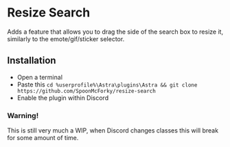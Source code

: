 # Resize Search
 Adds a feature that allows you to drag the side of the search box to resize it, similarly to the emote/gif/sticker selector.

 ## Installation
 - Open a terminal
 - Paste this `cd %userprofile%\Astra\plugins\Astra && git clone https://github.com/SpoonMcForky/resize-search`
 - Enable the plugin within Discord

 ### Warning!
 This is still very much a WIP, when Discord changes classes this will break for some amount of time.

